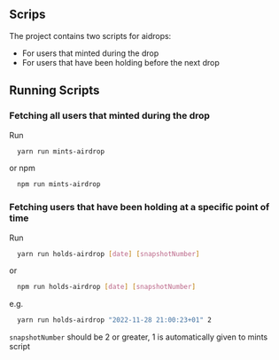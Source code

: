 ## Scrips

The project contains two scripts for aidrops:

- For users that minted during the drop
- For users that have been holding before the next drop

## Running Scripts

### Fetching all users that minted during the drop

Run

```bash
  yarn run mints-airdrop
```

or npm

```bash
  npm run mints-airdrop
```

### Fetching users that have been holding at a specific point of time

Run

```bash
  yarn run holds-airdrop [date] [snapshotNumber]
```

or

```bash
  npm run holds-airdrop [date] [snapshotNumber]
```

e.g.

```bash
  yarn run holds-airdrop "2022-11-28 21:00:23+01" 2
```

`snapshotNumber` should be 2 or greater, 1 is automatically given to mints script
